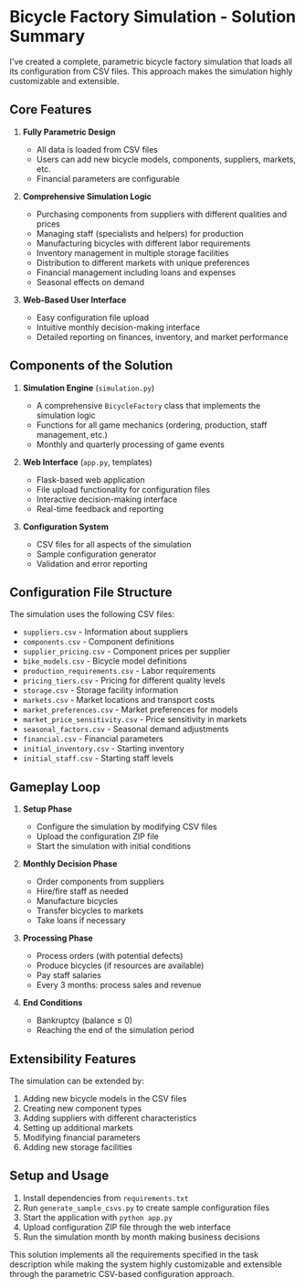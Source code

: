 # Bicycle Factory Simulation - Solution Summary

I've created a complete, parametric bicycle factory simulation that loads all its configuration from CSV files. This approach makes the simulation highly customizable and extensible.

## Core Features

1. **Fully Parametric Design**
   - All data is loaded from CSV files
   - Users can add new bicycle models, components, suppliers, markets, etc.
   - Financial parameters are configurable

2. **Comprehensive Simulation Logic**
   - Purchasing components from suppliers with different qualities and prices
   - Managing staff (specialists and helpers) for production
   - Manufacturing bicycles with different labor requirements
   - Inventory management in multiple storage facilities
   - Distribution to different markets with unique preferences
   - Financial management including loans and expenses
   - Seasonal effects on demand

3. **Web-Based User Interface**
   - Easy configuration file upload
   - Intuitive monthly decision-making interface
   - Detailed reporting on finances, inventory, and market performance

## Components of the Solution

1. **Simulation Engine** (`simulation.py`)
   - A comprehensive `BicycleFactory` class that implements the simulation logic
   - Functions for all game mechanics (ordering, production, staff management, etc.)
   - Monthly and quarterly processing of game events

2. **Web Interface** (`app.py`, templates)
   - Flask-based web application
   - File upload functionality for configuration files
   - Interactive decision-making interface
   - Real-time feedback and reporting

3. **Configuration System**
   - CSV files for all aspects of the simulation
   - Sample configuration generator
   - Validation and error reporting

## Configuration File Structure

The simulation uses the following CSV files:
- `suppliers.csv` - Information about suppliers
- `components.csv` - Component definitions
- `supplier_pricing.csv` - Component prices per supplier
- `bike_models.csv` - Bicycle model definitions
- `production_requirements.csv` - Labor requirements
- `pricing_tiers.csv` - Pricing for different quality levels
- `storage.csv` - Storage facility information
- `markets.csv` - Market locations and transport costs
- `market_preferences.csv` - Market preferences for models
- `market_price_sensitivity.csv` - Price sensitivity in markets
- `seasonal_factors.csv` - Seasonal demand adjustments
- `financial.csv` - Financial parameters
- `initial_inventory.csv` - Starting inventory
- `initial_staff.csv` - Starting staff levels

## Gameplay Loop

1. **Setup Phase**
   - Configure the simulation by modifying CSV files
   - Upload the configuration ZIP file
   - Start the simulation with initial conditions

2. **Monthly Decision Phase**
   - Order components from suppliers
   - Hire/fire staff as needed
   - Manufacture bicycles
   - Transfer bicycles to markets
   - Take loans if necessary

3. **Processing Phase**
   - Process orders (with potential defects)
   - Produce bicycles (if resources are available)
   - Pay staff salaries
   - Every 3 months: process sales and revenue

4. **End Conditions**
   - Bankruptcy (balance ≤ 0)
   - Reaching the end of the simulation period

## Extensibility Features

The simulation can be extended by:
1. Adding new bicycle models in the CSV files
2. Creating new component types
3. Adding suppliers with different characteristics
4. Setting up additional markets
5. Modifying financial parameters
6. Adding new storage facilities

## Setup and Usage

1. Install dependencies from `requirements.txt`
2. Run `generate_sample_csvs.py` to create sample configuration files
3. Start the application with `python app.py`
4. Upload configuration ZIP file through the web interface
5. Run the simulation month by month making business decisions

This solution implements all the requirements specified in the task description while making the system highly customizable and extensible through the parametric CSV-based configuration approach.
